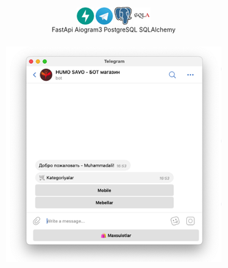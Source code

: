 

<div align="center" class="icon">
  <img src="./static/image/svg/fastapi.svg" width="40">
   <img src="./static/image/svg/telegram.svg" width="40">
   <img src="./static/image/svg/postgresql.svg" width="40">
   <img src="./static/image/svg/sqlchemy.svg" width="40"> </br>
   FastApi Aiogram3 PostgreSQL SQLAlchemy
</div>
</br>
<p align="center">
  <img src="./static/image/png/bot.png" width="600">
</p>

